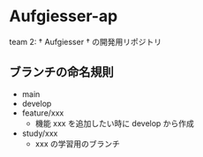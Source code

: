 # Aufgiesser-ap
team 2: † Aufgiesser † の開発用リポジトリ

## ブランチの命名規則
- main
- develop
- feature/xxx
  - 機能 xxx を追加したい時に develop から作成
- study/xxx
  - xxx の学習用のブランチ
